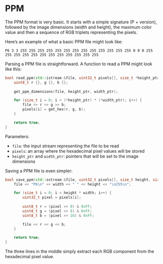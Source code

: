# PPM

The PPM format is very basic. It starts with a simple signature (P + version), followed by the image dimensions (width and height), the maximum color value and then a sequence of RGB triplets representing the pixels.

Here’s an example of what a basic PPM file might look like:
```
P6 3 3 255 255 255 255 255 255 255 255 255 255 255 255 255 0 0 0 255 255 255 255 255 255 255 255 255 255 255 255
```

Parsing a PPM file is straightforward. A function to read a PPM might look like this:
```cpp
bool read_ppm(std::istream &file, uint32_t pixels[], size_t *height_ptr, size_t *width_ptr) {
    uint8_t r {}, g {}, b {};
    
    get_ppm_dimensions(file, height_ptr, width_ptr);

    for (size_t i = 0; i < (*height_ptr) * (*width_ptr); i++) {
        file >> r >> g >> b;
        pixels[i] = get_hex(r, g, b);
    }

    return true;
}
```

Parameters:
- `file`: the input stream representing the file to be read
- `pixels`: an array where the hexadecimal pixel values will be stored
- `height_ptr` and `width_ptr`: pointers that will be set to the image dimensions

Saving a PPM file is even simpler:
```cpp
bool save_ppm(std::ostream &file, uint32_t pixels[], size_t height, size_t width, void *args) {
    file << "P6\n" << width << " " << height << "\n255\n";

    for (size_t i = 0; i < height * width; i++) {
        uint32_t pixel = pixels[i];
        
        uint8_t r = (pixel >> 0) & 0xFF;
        uint8_t g = (pixel >> 8) & 0xFF;
        uint8_t b = (pixel >> 16) & 0xFF;

        file << r << g << b;
    }

    return true;
}
```

The three lines in the middle simply extract each RGB component from the hexadecimal pixel value.